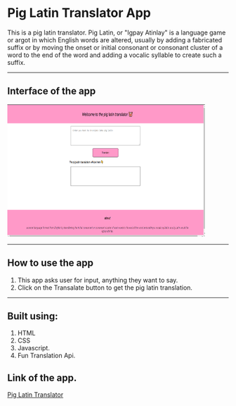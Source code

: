 # **Pig Latin Translator App**
This is a pig latin translator. Pig Latin, or "Igpay Atinlay" is a language game or argot in which English words are altered, usually by adding a fabricated suffix or by moving the onset or initial consonant or consonant cluster of a word to the end of the word and adding a vocalic syllable to create such a suffix.

---

## **Interface of the app**
<img src="./images/interface.png" alt="interface" width="450" height="300"/>

---
## **How to use the app**

1. This app asks user for input, anything they want to say.
2. Click on the Transalate button to get the pig latin translation.


---
## **Built using:**
1. HTML 
2. CSS 
3. Javascript.
4. Fun Translation Api.

## **Link of the app.**

[Pig Latin Translator](https://rohitpiglatin.netlify.app/)